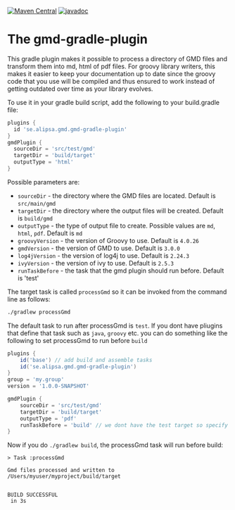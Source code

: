 [![Maven Central](https://maven-badges.herokuapp.com/maven-central/se.alipsa.gmd/gmd-gradle-plugin/badge.svg)](https://maven-badges.herokuapp.com/maven-central/se.alipsa.gmd/gmd-gradle-plugin)
[![javadoc](https://javadoc.io/badge2/se.alipsa.gmd/gmd-gradle-plugin/javadoc.svg)](https://javadoc.io/doc/se.alipsa.gmd/gmd-gradle-plugin)
# The gmd-gradle-plugin

This gradle plugin makes it possible to process a directory of GMD files and transform them into md, html of pdf files. For groovy library writers, this makes it easier to keep your documentation up to date since the groovy code that you use will be compiled and thus ensured to work instead of getting outdated over time as your library evolves.

To use it in your gradle build script, add the following to your build.gradle file:

```groovy
plugins {
  id 'se.alipsa.gmd.gmd-gradle-plugin'
}
gmdPlugin {
  sourceDir = 'src/test/gmd'
  targetDir = 'build/target'
  outputType = 'html'
}
```
Possible parameters are:
- `sourceDir` - the directory where the GMD files are located. Default is `src/main/gmd`
- `targetDir` - the directory where the output files will be created. Default is `build/gmd`
- `outputType` - the type of output file to create. Possible values are `md`, `html`, `pdf`. Default is `md`
- `groovyVersion` - the version of Groovy to use. Default is `4.0.26`
- `gmdVersion` - the version of GMD to use. Default is `3.0.0`
- `log4jVersion` - the version of log4j to use. Default is `2.24.3`
- `ivyVersion` - the version of ivy to use. Default is `2.5.3`
- `runTaskBefore` - the task that the gmd plugin should run before. Default is 'test'

The target task is called `processGmd` so it can be invoked from the command line as follows:

```bash
./gradlew processGmd
```
The default task to run after processGmd is `test`. If you dont have pliugins that define that task such as 
`java`, `groovy` etc. you can do something like the following to set processGmd to run before `build`

```groovy
plugins {
    id('base') // add build and assemble tasks
    id('se.alipsa.gmd.gmd-gradle-plugin')
}
group = 'my.group'
version = '1.0.0-SNAPSHOT'

gmdPlugin {
    sourceDir = 'src/test/gmd'
    targetDir = 'build/target'
    outputType = 'pdf'
    runTaskBefore = 'build' // we dont have the test target so specify the task to not get a warning 
}
```
Now if you do `./gradlew build`, the processGmd task will run before build:
```
> Task :processGmd

Gmd files processed and written to /Users/myuser/myproject/build/target


BUILD SUCCESSFUL
 in 3s
```